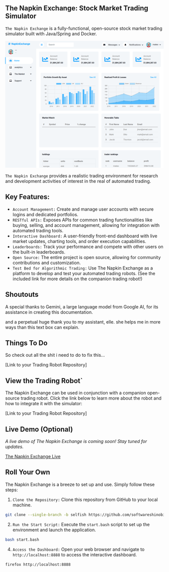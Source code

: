 ## The Napkin Exchange: Stock Market Trading Simulator

`The Napkin Exchange` is a fully-functional, open-source stock market trading simulator built with Java/Spring and Docker.

![The Napkin Exchange](/docs/imagery/cover.png)

`The Napkin Exchange` provides a realistic trading environment for research and development activities of interest in the real of automated trading.

## Key Features:

* `Account Management:` Create and manage user accounts with secure logins and dedicated portfolios.
* `RESTful APIs:` Exposes APIs for common trading functionalities like buying, selling, and account management, allowing for integration with automated trading tools.
* `Interactive Dashboard:` A user-friendly front-end dashboard with live market updates, charting tools, and order execution capabilities.
* `Leaderboards:` Track your performance and compete with other users on the built-in leaderboards.
* `Open Source:` The entire project is open source, allowing for community contributions and customization.
* `Test Bed for Algorithmic Trading:` Use The Napkin Exchange as a platform to develop and test your automated trading robots. (See the included link for more details on the companion trading robot!)

## Shoutouts

A special thanks to Gemini, a large language model from Google AI, for its assistance in creating this documentation. 

and a perpetual huge thank you to my assistant, elle. she helps me in more ways than this text box can explain.

## Things To Do

So check out all the shit i need to do to fix this...

[Link to your Trading Robot Repository]

## View the Trading Robot`

The Napkin Exchange can be used in conjunction with a companion open-source trading robot.  Click the link below to learn more about the robot and how to integrate it with the simulator:

[Link to your Trading Robot Repository]

## Live Demo (Optional)

*A live demo of The Napkin Exchange is coming soon! Stay tuned for updates.*

[The Napkin Exchange Live](https://napkinexchange.softwareshinobi.digital)

## Roll Your Own

The Napkin Exchange is a breeze to set up and use. Simply follow these steps:

1. `Clone the Repository:` Clone this repository from GitHub to your local machine.

```bash
git clone --single-branch -b selfish https://github.com/softwareshinobi/napkin-exchange-server
```

2. `Run the Start Script:` Execute the `start.bash` script to set up the environment and launch the application.

```bash
bash start.bash
```

4. `Access the Dashboard:` Open your web browser and navigate to `http://localhost:8888` to access the interactive dashboard.

```bash
firefox http://localhost:8888
```
